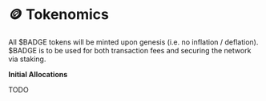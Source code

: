 # 🪙 Tokenomics

All $BADGE tokens will be minted upon genesis (i.e. no inflation / deflation). $BADGE is to be used for both transaction fees and securing the network via staking.

**Initial Allocations**

TODO

